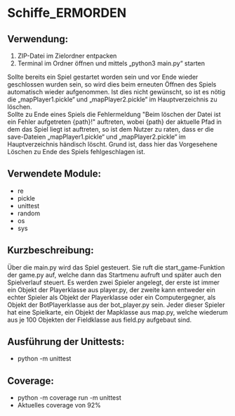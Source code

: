 # Schiffe_ERMORDEN

## Verwendung:
1. ZIP-Datei im Zielordner entpacken
2. Terminal im Ordner öffnen und mittels „python3 main.py“ starten
  
  Sollte bereits ein Spiel gestartet worden sein und vor Ende wieder geschlossen wurden sein, so wird dies beim erneuten Öffnen des Spiels  automatisch wieder aufgenommen. Ist dies nicht gewünscht, so ist es nötig die „mapPlayer1.pickle“ und „mapPlayer2.pickle“ im Hauptverzeichnis zu löschen.  
  Sollte zu Ende eines Spiels die Fehlermeldung "Beim löschen der Datei ist ein Fehler aufgetreten {path}!" auftreten, wobei {path} der aktuelle Pfad in dem das Spiel liegt ist auftreten, so ist dem Nutzer zu raten, dass er die save-Dateien „mapPlayer1.pickle“ und „mapPlayer2.pickle“ im Hauptverzeichnis händisch löscht. Grund ist, dass hier das Vorgesehene Löschen zu Ende des Spiels fehlgeschlagen ist.

## Verwendete Module:
  - re
  - pickle
  - unittest
  - random
  - os
  - sys
  
## Kurzbeschreibung:
  Über die main.py wird das Spiel gesteuert. Sie ruft die start_game-Funktion der game.py auf, welche dann das Startmenu aufruft und später auch den Spielverlauf steuert. Es werden zwei Spieler angelegt, der erste ist immer ein Objekt der Playerklasse aus player.py, der zweite kann entweder ein echter Spieler als Objekt der Playerklasse oder ein Computergegner, als Objekt der BotPlayerklasse aus der bot_player.py sein. Jeder dieser Spieler hat eine Spielkarte, ein Objekt der Mapklasse aus map.py, welche wiederum aus je 100 Objekten der Fieldklasse aus field.py aufgebaut sind.
  
## Ausführung der Unittests:
  - python -m unittest

## Coverage:
  - python -m coverage run -m unittest
  - Aktuelles coverage von 92%

